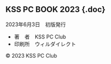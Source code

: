 <section id="colophon" role="doc-colophon">

## KSS PC BOOK 2023 {.doc}
2023年6月3日　初版発行
- 著　者　KSS PC Club
- 印刷所　ウィルダイレクト

<p class="copyright">© 2023 KSS PC Club</p>

</section>
